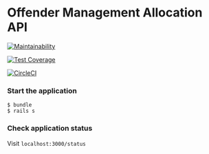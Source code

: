 # Offender Management Allocation API

[![Maintainability](https://api.codeclimate.com/v1/badges/00cf8469d692073171ce/maintainability)](https://codeclimate.com/github/ministryofjustice/offender-management-allocation-api/maintainability)

[![Test Coverage](https://api.codeclimate.com/v1/badges/00cf8469d692073171ce/test_coverage)](https://codeclimate.com/github/ministryofjustice/offender-management-allocation-api/test_coverage)

[![CircleCI](https://circleci.com/gh/ministryofjustice/offender-management-allocation-api.svg?style=svg)](https://circleci.com/gh/ministryofjustice/offender-management-allocation-api)


### Start the application

```
$ bundle
$ rails s
```

### Check application status
Visit `localhost:3000/status`

